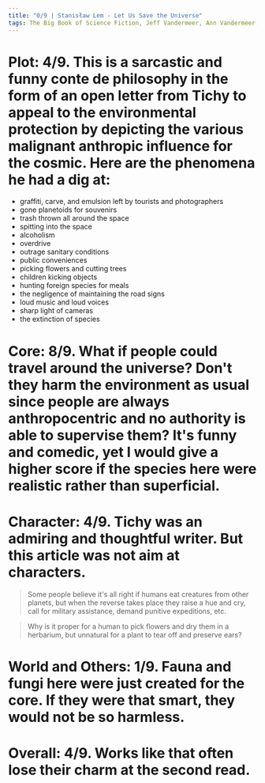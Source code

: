 ```yaml
---
title: "0/9 | Stanisław Lem - Let Us Save the Universe"
tags: The Big Book of Science Fiction, Jeff Vandermeer, Ann Vandermeer, short story, novelette, science fiction, 1921-2002, 1971
---
```


# Plot: 4/9. This is a sarcastic and funny conte de philosophy in the form of an open letter from Tichy to appeal to the environmental protection by depicting the various malignant anthropic influence for the cosmic. Here are the phenomena he had a dig at:
+ graffiti, carve, and emulsion left by tourists and photographers
+ gone planetoids for souvenirs
+ trash thrown all around the space
+ spitting into the space 
+ alcoholism
+ overdrive
+ outrage sanitary conditions
+ public conveniences
+ picking flowers and cutting trees
+ children kicking objects 
+ hunting foreign species for meals
+ the negligence of maintaining the road signs
+ loud music and loud voices
+ sharp light of cameras
+ the extinction of species


# Core: 8/9. What if people could travel around the universe? Don't they harm the environment as usual since people are always anthropocentric and no authority is able to supervise them? It's funny and comedic, yet I would give a higher score if the species here were realistic rather than superficial.



# Character: 4/9. Tichy was an admiring and thoughtful writer. But this article was not aim at characters.
> Some people believe it's all right if humans eat creatures from other planets, but when the reverse takes place they raise a hue and cry, call for military assistance, demand punitive expeditions, etc.

> Why is it proper for a human to pick flowers and dry them in a herbarium, but unnatural for a plant to tear off and preserve ears?

# World and Others: 1/9. Fauna and fungi here were just created for the core. If they were that smart, they would not be so harmless.



# Overall: 4/9. Works like that often lose their charm at the second read.


